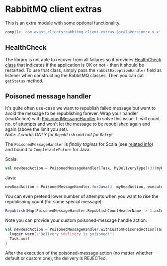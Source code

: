 # RabbitMQ client extras

This is an extra module with some optional functionality.  
```groovy
compile 'com.avast.clients:rabbitmq-client-extras_$scalaVersion:x.x.x'
```

## HealthCheck
The library is not able to recover from all failures so it provides [HealthCheck class](src/main/scala/com/avast/clients/rabbitmq/extras/HealthCheck.scala)
 that indicates if the application is OK or not - then it should be restarted.
To use that class, simply pass the `rabbitExceptionHandler` field as listener when constructing the RabbitMQ classes. Then you can call `getStatus` method.

## Poisoned message handler
It's quite often use-case we want to republish failed message but want to avoid the message to be republishing forever. Wrap your handler (readAction)
with [PoisonedMessageHandler](src/main/scala/com/avast/clients/rabbitmq/extras/PoisonedMessageHandler.scala) to solve this issue. It will count no.
of attempts and won't let the message to be republished again and again (above the limit you set).  
_Note: it works ONLY for `Republish` and not for `Retry`!_

The `PoisonedMessageHandler` is _finally tagless_ for Scala (see [related info](../README.md#scala-usage)) and bound to `CompletableFuture` for Java.

Scala:

```scala
val newReadAction = PoisonedMessageHandler[Task, MyDeliveryType](3)(myReadAction)
```

Java:

```java
newReadAction = PoisonedMessageHandler.forJava(3, myReadAction, executor);
```

You can even pretend lower number of attempts when you want to rise the republishing count (for some special message):

```scala
Republish(Map(PoisonedMessageHandler.RepublishCountHeaderName -> 1.asInstanceOf[AnyRef]))
```

Note you can provide your custom poisoned-message handle action:

```scala
val newReadAction = PoisonedMessageHandler.withCustomPoisonedAction[Task, MyDeliveryType](3)(myReadAction) { delivery =>
  logger.warn(s"Delivery $delivery is poisoned!")
  Task.unit
}
```

After the execution of the poisoned-message action (no matter whether default or custom one), the delivery is REJECTed.
